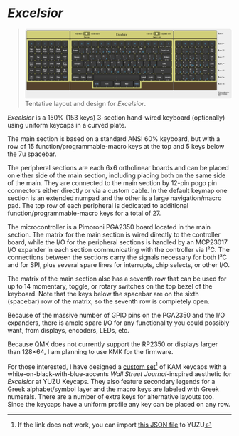# *Excelsior*
>![Excelsior](assets/excelsior.png)
>Tentative layout and design for *Excelsior*.

*Excelsior* is a 150% (153 keys) 3-section hand-wired keyboard (optionally) using uniform keycaps in a curved plate.

The main section is based on a standard ANSI 60% keyboard, but with a row of 15 function/programmable-macro keys at the top and 5 keys below the 7u spacebar.

The peripheral sections are each 6x6 ortholinear boards and can be placed on either side of the main section, including placing both on the same side of the main. They are connected to the main section by 12-pin pogo pin connectors either directly or via a custom cable. In the default keymap one section is an extended numpad and the other is a large navigation/macro pad. The top row of each peripheral is dedicated to additional function/programmable-macro keys for a total of 27.

The microcontroller is a Pimoroni PGA2350 board located in the main section. The matrix for the main section is wired directly to the controller board, while the I/O for the peripheral sections is handled by an MCP23017 I/O expander in each section communicating with the controller via I²C. The connections between the sections carry the signals necessary for both I²C and for SPI, plus several spare lines for interrupts, chip selects, or other I/O.

The matrix of the main section also has a seventh row that can be used for up to 14 momentary, toggle, or rotary switches on the top bezel of the keyboard. Note that the keys below the spacebar are on the sixth (spacebar) row of the matrix, so the seventh row is completely open.

Because of the massive number of GPIO pins on the PGA2350 and the I/O expanders, there is ample spare I/O for any functionality you could possibly want, from displays, encoders, LEDs, etc.

Because QMK does not currently support the RP2350 or displays larger than 128×64, I am planning to use KMK for the firmware.

For those interested, I have designed a [custom set](https://yuzukeycaps.com/c/4633754e-42e4-428c-9306-6221ce11477c)[^1] of KAM keycaps with a white-on-black-with-blue-accents *Wall Street Journal*-inspired aesthetic for *Excelsior* at YUZU Keycaps. They also feature secondary legends for a Greek alphabet/symbol layer and the macro keys are labeled with Greek numerals. There are a number of extra keys for alternative layouts too. Since the keycaps have a uniform profile any key can be placed on any row.

[^1]: If the link does not work, you can import [this JSON file](keycaps/Excelsior.json) to YUZU